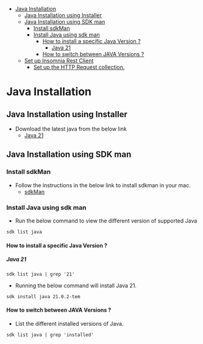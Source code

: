 <!-- TOC -->
* [Java Installation](#java-installation)
    * [Java Installation using Installer](#java-installation-using-installer)
    * [Java Installation using SDK man](#java-installation-using-sdk-man)
        * [Install sdkMan](#install-sdkman)
        * [Install Java using sdk man](#install-java-using-sdk-man)
            * [How to install a specific Java Version ?](#how-to-install-a-specific-java-version-)
                * [Java 21](#java-21)
            * [How to switch between JAVA Versions ?](#how-to-switch-between-java-versions-)
    * [Set up Insomnia Rest Client](#set-up-insomnia-rest-client)
        * [Set up the HTTP Request collection.](#set-up-the-http-request-collection)
<!-- TOC -->

# Java Installation

## Java Installation using Installer

- Download the latest java from the below link
    - [Java 21](https://www.oracle.com/java/technologies/downloads/)

## Java Installation using SDK man

### Install sdkMan

- Follow the instructions in the below link to install sdkman in your mac.
    - [sdkMan](https://sdkman.io/install)

### Install Java using sdk man

- Run the below command to view the different version of supported Java
```agsl
sdk list java
```
#### How to install a specific Java Version ?

##### Java 21

```linux
sdk list java | grep '21'
```
- Running the below command will install Java 21.

```linux
sdk install java 21.0.2-tem
```

#### How to switch between JAVA Versions ?

- List the different installed versions of Java.

```linux
sdk list java | grep 'installed'
```
